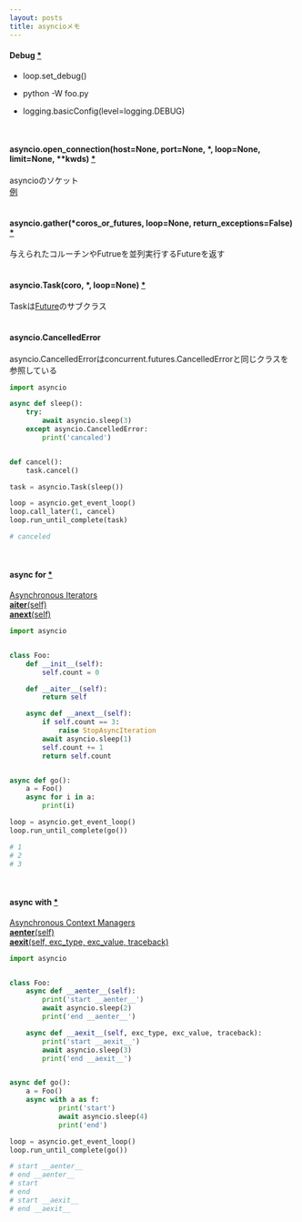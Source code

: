 ```yaml
---
layout: posts
title: asyncioメモ 
---
```


#### Debug [\*](https://docs.python.org/3.5/library/asyncio-dev.html#debug-mode-of-asyncio)  

* loop.set_debug()  

* python -W foo.py  

* logging.basicConfig(level=logging.DEBUG)  

<br>

#### asyncio.open_connection(host=None, port=None, *, loop=None, limit=None, **kwds)  [\*](https://docs.python.org/3.5/library/asyncio-stream.html#asyncio.open_connection)
asyncioのソケット  
[例](https://docs.python.org/3.5/library/asyncio-stream.html#get-http-headers)  
<br>

#### asyncio.gather(*coros_or_futures, loop=None, return_exceptions=False) [\*](https://docs.python.org/3.5/library/asyncio-task.html#asyncio.gather)  
与えられたコルーチンやFutrueを並列実行するFutureを返す  
<br>

#### asyncio.Task(coro, *, loop=None) [\*](https://docs.python.org/3.5/library/asyncio-task.html#task)
Taskは[Future](https://docs.python.org/3.5/library/asyncio-task.html#asyncio.Future)のサブクラス  
<br>

#### asyncio.CancelledError
asyncio.CancelledErrorはconcurrent.futures.CancelledErrorと同じクラスを参照している  

```python
import asyncio

async def sleep():
    try:
        await asyncio.sleep(3)
    except asyncio.CancelledError:
        print('cancaled')


def cancel():
    task.cancel()

task = asyncio.Task(sleep())

loop = asyncio.get_event_loop()
loop.call_later(1, cancel)
loop.run_until_complete(task)

# canceled
```
<br>

#### async for [\*](https://docs.python.org/3.5/reference/compound_stmts.html#the-async-for-statement)    
[Asynchronous Iterators](https://docs.python.org/3.5/reference/datamodel.html#asynchronous-iterators)  
[__aiter__(self)](https://docs.python.org/3.5/reference/datamodel.html#object.__aiter__)  
[__anext__(self)](https://docs.python.org/3.5/reference/datamodel.html#object.__anext__)  

```python
import asyncio


class Foo:
    def __init__(self):
        self.count = 0

    def __aiter__(self):
        return self

    async def __anext__(self):
        if self.count == 3:
            raise StopAsyncIteration
        await asyncio.sleep(1)
        self.count += 1
        return self.count


async def go():
    a = Foo()
    async for i in a:
        print(i)

loop = asyncio.get_event_loop()
loop.run_until_complete(go())

# 1
# 2
# 3
```
<br>

#### async with [\*](https://docs.python.org/3.5/reference/compound_stmts.html#the-async-with-statement)  
[Asynchronous Context Managers](https://docs.python.org/3.5/reference/datamodel.html#asynchronous-context-managers)  
[__aenter__(self)](https://docs.python.org/3.5/reference/datamodel.html#object.__aenter__)    
[__aexit__(self, exc_type, exc_value, traceback)](https://docs.python.org/3.5/reference/datamodel.html#object.__aexit__)  

```python
import asyncio


class Foo:
    async def __aenter__(self):
        print('start __aenter__')
        await asyncio.sleep(2)
        print('end __aenter__')

    async def __aexit__(self, exc_type, exc_value, traceback):
        print('start __aexit__')
        await asyncio.sleep(3)
        print('end __aexit__')


async def go():
    a = Foo()
    async with a as f:
            print('start')
            await asyncio.sleep(4)
            print('end')

loop = asyncio.get_event_loop()
loop.run_until_complete(go())

# start __aenter__
# end __aenter__
# start
# end
# start __aexit__
# end __aexit__
```
<br>

